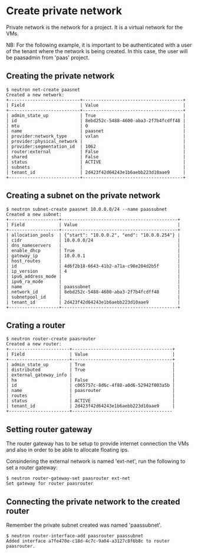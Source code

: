 # Create private network

Private network is the network for a project. It is a virtual network for the VMs.

  NB: For the following example, it is important to be authenticated with a user of the tenant where the network is being created. In this case, the user will be paasadmin from 'paas' project.

## Creating the private network

~~~
$ neutron net-create paasnet
Created a new network:
+---------------------------+--------------------------------------+
| Field                     | Value                                |
+---------------------------+--------------------------------------+
| admin_state_up            | True                                 |
| id                        | 8ebd252c-5488-4600-aba3-2f7b4fcdff48 |
| mtu                       | 0                                    |
| name                      | paasnet                              |
| provider:network_type     | vxlan                                |
| provider:physical_network |                                      |
| provider:segmentation_id  | 1062                                 |
| router:external           | False                                |
| shared                    | False                                |
| status                    | ACTIVE                               |
| subnets                   |                                      |
| tenant_id                 | 2d423f42d64243e1b6aebb223d10aae9     |
+---------------------------+--------------------------------------+
~~~

## Creating a subnet on the private network

~~~
$ neutron subnet-create paasnet 10.0.0.0/24 --name paassubnet
Created a new subnet:
+-------------------+--------------------------------------------+
| Field             | Value                                      |
+-------------------+--------------------------------------------+
| allocation_pools  | {"start": "10.0.0.2", "end": "10.0.0.254"} |
| cidr              | 10.0.0.0/24                                |
| dns_nameservers   |                                            |
| enable_dhcp       | True                                       |
| gateway_ip        | 10.0.0.1                                   |
| host_routes       |                                            |
| id                | 4d6f2b18-6643-41b2-a71a-c98e204d2b5f       |
| ip_version        | 4                                          |
| ipv6_address_mode |                                            |
| ipv6_ra_mode      |                                            |
| name              | paassubnet                                 |
| network_id        | 8ebd252c-5488-4600-aba3-2f7b4fcdff48       |
| subnetpool_id     |                                            |
| tenant_id         | 2d423f42d64243e1b6aebb223d10aae9           |
+-------------------+--------------------------------------------+
~~~

## Crating a router

~~~
$ neutron router-create paasrouter
Created a new router:
+-----------------------+--------------------------------------+
| Field                 | Value                                |
+-----------------------+--------------------------------------+
| admin_state_up        | True                                 |
| distributed           | True                                 |
| external_gateway_info |                                      |
| ha                    | False                                |
| id                    | c065757c-8d6c-4f88-a0d6-52942f003a5b |
| name                  | paasrouter                           |
| routes                |                                      |
| status                | ACTIVE                               |
| tenant_id             | 2d423f42d64243e1b6aebb223d10aae9     |
+-----------------------+--------------------------------------
~~~

## Setting router gateway

The router gateway has to be setup to provide internet connection the VMs and also in order to be able to allocate floating ips.


Consindering the external network is named 'ext-net', run the following to set a router gateway:

~~~
$ neutron router-gateway-set paasrouter ext-net
Set gateway for router paasrouter
~~~

## Connecting the private network to the created router

Remember the private subnet created was named 'paassubnet'.

~~~
$ neutron router-interface-add paasrouter paassubnet
Added interface a7fe470e-c18d-4c7c-9a04-a3127c8f6b8c to router paasrouter.
~~~




